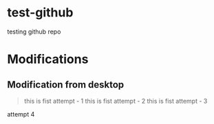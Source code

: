 # test-github
testing github repo

# Modifications
## Modification from desktop
> this is fist attempt - 1
> this is fist attempt - 2
> this is fist attempt - 3

attempt 4
